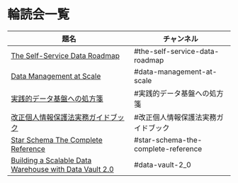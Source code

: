 # 輪読会一覧

|  題名  |  チャンネル  |
| ---- | ---- |
| [The Self-Service Data Roadmap](https://www.amazon.co.jp/dp/B08HSSBC7F/) | #the-self-service-data-roadmap |
| [Data Management at Scale](https://www.amazon.co.jp/dp/B08DXB3878/) | #data-management-at-scale |
| [実践的データ基盤への処方箋](https://www.amazon.co.jp/dp/B09MSX9MQV/) | #実践的データ基盤への処方箋 |
| [改正個人情報保護法実務ガイドブック](https://www.amazon.co.jp/dp/4296110926/) | #改正個人情報保護法実務ガイドブック |
| [Star Schema The Complete Reference](https://www.amazon.co.jp/Star-Schema-Complete-Reference-English-ebook/dp/B003Y8YWAE/) | #star-schema-the-complete-reference  |
| [Building a Scalable Data Warehouse with Data Vault 2.0](https://www.amazon.co.jp/Building-Scalable-Data-Warehouse-Vault/dp/0128025107/) | #data-vault-2_0  |

